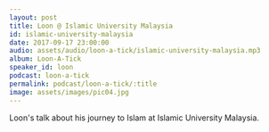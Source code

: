 ```yaml
---
layout: post
title: Loon @ Islamic University Malaysia
id: islamic-university-malaysia
date: 2017-09-17 23:00:00
audio: assets/audio/loon-a-tick/islamic-university-malaysia.mp3
album: Loon-A-Tick
speaker_id: loon
podcast: loon-a-tick
permalink: podcast/loon-a-tick/:title
image: assets/images/pic04.jpg
---
```


Loon's talk about his journey to Islam at Islamic University Malaysia.
